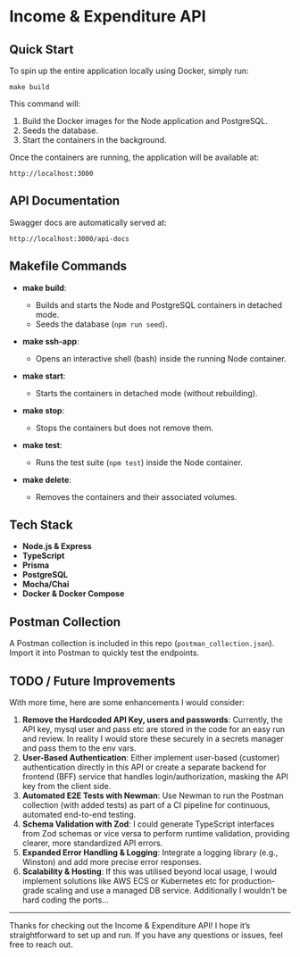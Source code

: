 # Income & Expenditure API

## Quick Start

To spin up the entire application locally using Docker, simply run:

```
make build
```

This command will:

1. Build the Docker images for the Node application and PostgreSQL.
2. Seeds the database.
3. Start the containers in the background.

Once the containers are running, the application will be available at:

```
http://localhost:3000
```

## API Documentation

Swagger docs are automatically served at:

```
http://localhost:3000/api-docs
```

## Makefile Commands

- **make build**:

  - Builds and starts the Node and PostgreSQL containers in detached mode.
  - Seeds the database (`npm run seed`).

- **make ssh-app**:

  - Opens an interactive shell (bash) inside the running Node container.

- **make start**:

  - Starts the containers in detached mode (without rebuilding).

- **make stop**:

  - Stops the containers but does not remove them.

- **make test**:

  - Runs the test suite (`npm test`) inside the Node container.

- **make delete**:
  - Removes the containers and their associated volumes.

## Tech Stack

- **Node.js & Express**
- **TypeScript**
- **Prisma**
- **PostgreSQL**
- **Mocha/Chai**
- **Docker & Docker Compose**

## Postman Collection

A Postman collection is included in this repo (`postman_collection.json`). Import it into Postman to quickly test the endpoints.

## TODO / Future Improvements

With more time, here are some enhancements I would consider:

1. **Remove the Hardcoded API Key, users and passwords**: Currently, the API key, mysql user and pass etc are stored in the code for an easy run and review. In reality I would store these securely in a secrets manager and pass them to the env vars.
2. **User-Based Authentication**: Either implement user-based (customer) authentication directly in this API or create a separate backend for frontend (BFF) service that handles login/authorization, masking the API key from the client side.
3. **Automated E2E Tests with Newman**: Use Newman to run the Postman collection (with added tests) as part of a CI pipeline for continuous, automated end-to-end testing.
4. **Schema Validation with Zod**: I could generate TypeScript interfaces from Zod schemas or vice versa to perform runtime validation, providing clearer, more standardized API errors.
5. **Expanded Error Handling & Logging**: Integrate a logging library (e.g., Winston) and add more precise error responses.
6. **Scalability & Hosting**: If this was utilised beyond local usage, I would implement solutions like AWS ECS or Kubernetes etc for production-grade scaling and use a managed DB service. Additionally I wouldn't be hard coding the ports...

---

Thanks for checking out the Income & Expenditure API! I hope it’s straightforward to set up and run. If you have any questions or issues, feel free to reach out.
